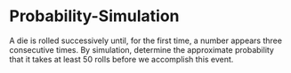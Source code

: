 # Probability-Simulation

A die is rolled successively until, for the first time, a number appears three consecutive
times. By simulation, determine the approximate probability that it takes
at least 50 rolls before we accomplish this event.
